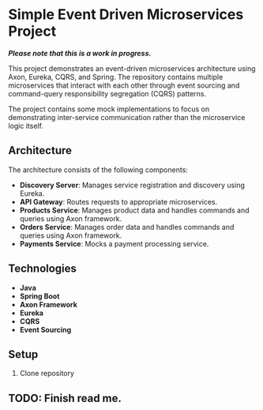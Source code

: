 # Simple Event Driven Microservices Project

***Please note that this is a work in progress.***

This project demonstrates an event-driven microservices architecture using Axon, Eureka, CQRS, and Spring. The repository contains multiple 
microservices that interact with each other through event sourcing and command-query responsibility segregation (CQRS) patterns.

The project contains some mock implementations to focus on demonstrating inter-service communication rather than the microservice logic itself. 

## Architecture
The architecture consists of the following components:
- **Discovery Server**: Manages service registration and discovery using Eureka.
- **API Gateway**: Routes requests to appropriate microservices.
- **Products Service**: Manages product data and handles commands and queries using Axon framework.
- **Orders Service**: Manages order data and handles commands and queries using Axon framework.
- **Payments Service**: Mocks a payment processing service.

## Technologies
- **Java**
- **Spring Boot**
- **Axon Framework**
- **Eureka**
- **CQRS**
- **Event Sourcing**

## Setup
1. Clone repository

## TODO: Finish read me.
